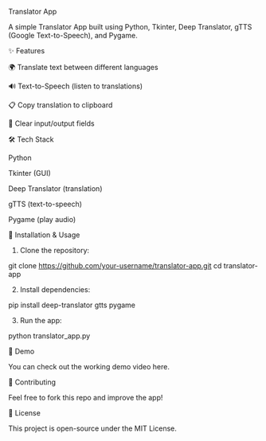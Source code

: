 Translator App

A simple Translator App built using Python, Tkinter, Deep Translator, gTTS (Google Text-to-Speech), and Pygame.

✨ Features

🌍 Translate text between different languages

🔊 Text-to-Speech (listen to translations)

📋 Copy translation to clipboard

🧹 Clear input/output fields


🛠 Tech Stack

Python

Tkinter (GUI)

Deep Translator (translation)

gTTS (text-to-speech)

Pygame (play audio)


📂 Installation & Usage

1. Clone the repository:

git clone https://github.com/your-username/translator-app.git
cd translator-app


2. Install dependencies:

pip install deep-translator gtts pygame


3. Run the app:

python translator_app.py


🎥 Demo

You can check out the working demo video here.

🤝 Contributing

Feel free to fork this repo and improve the app!

📜 License

This project is open-source under the MIT License.


